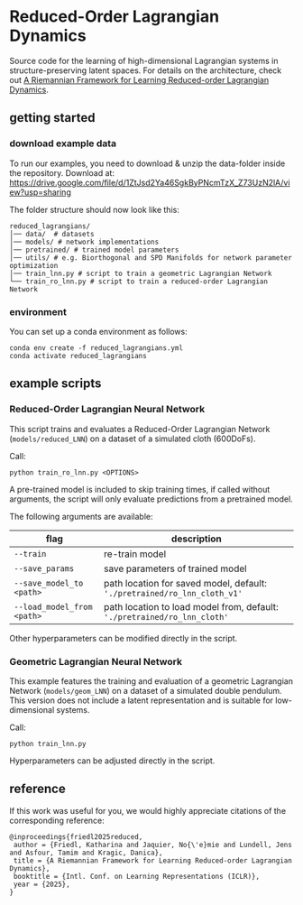 # Reduced-Order Lagrangian Dynamics


Source code for the learning of high-dimensional Lagrangian systems in structure-preserving latent spaces.
For details on the architecture, check out [A Riemannian Framework for Learning Reduced-order Lagrangian Dynamics]( https://arxiv.org/abs/2410.18868 ).

## getting started


### download example data

To run our examples, you need to download & unzip the data-folder inside the repository.
Download at: https://drive.google.com/file/d/1ZtJsd2Ya46SgkByPNcmTzX_Z73UzN2lA/view?usp=sharing

The folder structure should now look like this:
```
reduced_lagrangians/  
│── data/  # datasets  
│── models/ # network implementations   
│── pretrained/ # trained model parameters  
│── utils/ # e.g. Biorthogonal and SPD Manifolds for network parameter optimization  
│── train_lnn.py # script to train a geometric Lagrangian Network   
└── train_ro_lnn.py # script to train a reduced-order Lagrangian Network
```

### environment
You can set up a conda environment as follows:
```
conda env create -f reduced_lagrangians.yml
conda activate reduced_lagrangians
```

## example scripts

### Reduced-Order Lagrangian Neural Network

This script trains and evaluates a Reduced-Order Lagrangian Network (`models/reduced_LNN`) on a dataset of a simulated cloth (600DoFs).

Call:
```
python train_ro_lnn.py <OPTIONS>
```

A pre-trained model is included to skip training times, if called without arguments, the script will only evaluate predictions from a pretrained model.

The following arguments are available:

| **flag**                   | **description**                                                         |
|----------------------------|-------------------------------------------------------------------------|
| `--train`                  | re-train model                                                          |
| `--save_params`            | save parameters of trained model                                     |
| `--save_model_to <path>`   | path location for saved model, default: `'./pretrained/ro_lnn_cloth_v1'` |
| `--load_model_from <path>` | path location to load model from, default: `'./pretrained/ro_lnn_cloth'` |

Other hyperparameters can be modified directly in the script.



### Geometric Lagrangian Neural Network
This example features the training and evaluation of a geometric Lagrangian Network (`models/geom_LNN`) on a dataset of a simulated double pendulum. This version does not include a latent representation and is suitable for low-dimensional systems. 

Call:
```
python train_lnn.py
```
Hyperparameters can be adjusted directly in the script.


## reference

If this work was useful for you, we would highly appreciate citations of the corresponding reference:
```
@inproceedings{friedl2025reduced,
 author = {Friedl, Katharina and Jaquier, No{\'e}mie and Lundell, Jens and Asfour, Tamim and Kragic, Danica},
 title = {A Riemannian Framework for Learning Reduced-order Lagrangian Dynamics},
 booktitle = {Intl. Conf. on Learning Representations (ICLR)},
 year = {2025},
}
```





